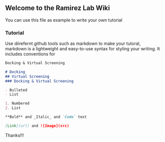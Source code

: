 ## Welcome to the Ramirez Lab Wiki

You can use this file as example to write your own tutorial

### Tutorial
Use diirefernt github tools such as markdown to make your tutoral, markdown is a lightweight and easy-to-use syntax for styling your writing. It includes conventions for

```markdown
Docking & Virtual Screening

# Docking
## Virtual Screening
### Docking & Virtual Screening

- Bulleted
- List

1. Numbered
2. List

**Bold** and _Italic_ and `Code` text

[Link](url) and ![Image](src)
```

Thanks!!!
